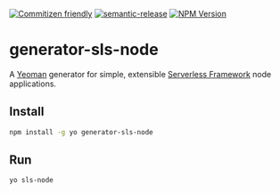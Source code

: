 [![Commitizen friendly](https://img.shields.io/badge/commitizen-friendly-brightgreen.svg)](http://commitizen.github.io/cz-cli/)
[![semantic-release](https://img.shields.io/badge/%20%20%F0%9F%93%A6%F0%9F%9A%80-semantic--release-e10079.svg)](https://github.com/semantic-release/semantic-release)
[![NPM Version](https://img.shields.io/npm/v/npm.svg?style=flat)](https://www.npmjs.com/package/generator-sls-node)

# generator-sls-node

A [Yeoman](https://yeoman.io/) generator for simple, extensible [Serverless Framework](https://www.serverless.com/) node applications.

## Install

```sh
npm install -g yo generator-sls-node
```

## Run

```sh
yo sls-node
```
